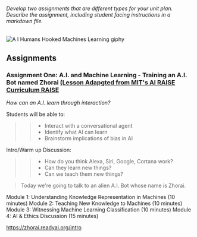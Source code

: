 
###### Develop two assignments that are different types for your unit plan. Describe the assignment, including student facing instructions in a markdown file. 
![A I Humans Hooked Machines Learning giphy](https://user-images.githubusercontent.com/17364335/196319851-ebce862f-4632-4744-9538-e42f157c8545.gif)

## Assignments 

### Assignment One: A.I. and Machine Learning - Training an A.I. Bot named Zhorai [(Lesson Adapgted from MIT's AI RAISE Curriculum RAISE](https://raise.mit.edu/resources.html)

*How can an A.I. learn through interaction?*

Students will be able to:
>> - Interact with a conversational agent
>> - Identify what AI can learn
>> - Brainstorm implications of bias in AI


Intro/Warm up Discussion: 
>> - How do you think Alexa, Siri, Google, Cortana work? 
>> - Can they learn new things? 
>> - Can we teach them new things? 


>Today we're going to talk to an alien A.I. Bot whose name is Zhorai.

Module 1: Understanding Knowledge Representation in Machines (10 minutes)
Module 2: Teaching New Knowledge to Machines (10 minutes)
Module 3: Witnessing Machine Learning Classification (10 minutes)
Module 4: AI & Ethics Discussion (15 minutes)

https://zhorai.readyai.org/intro

